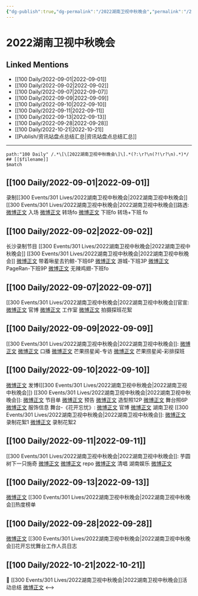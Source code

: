 ```yaml
---
{"dg-publish":true,"dg-permalink":"/2022湖南卫视中秋晚会","permalink":"/2022湖南卫视中秋晚会/"}
---
```


# 2022湖南卫视中秋晚会

## Linked Mentions
- [[100 Daily/2022-09-01\|2022-09-01]]
- [[100 Daily/2022-09-02\|2022-09-02]]
- [[100 Daily/2022-09-07\|2022-09-07]]
- [[100 Daily/2022-09-09\|2022-09-09]]
- [[100 Daily/2022-09-10\|2022-09-10]]
- [[100 Daily/2022-09-11\|2022-09-11]]
- [[100 Daily/2022-09-13\|2022-09-13]]
- [[100 Daily/2022-09-28\|2022-09-28]]
- [[100 Daily/2022-10-21\|2022-10-21]]
- [[Publish/资讯站盘点总结汇总\|资讯站盘点总结汇总]]


---

```expander
path:"100 Daily" /.*\[\[2022湖南卫视中秋晚会\]\].*(?:\r?\n(?!\r?\n).*)*/
## [[$filename]]
$match
```
## [[100 Daily/2022-09-01\|2022-09-01]]
录制[[300 Events/301 Lives/2022湖南卫视中秋晚会\|2022湖南卫视中秋晚会]]
[[300 Events/301 Lives/2022湖南卫视中秋晚会\|2022湖南卫视中秋晚会]]路透:
[微博正文](https://m.weibo.cn/6731698321/4808970479080367) 入场
[微博正文](https://m.weibo.cn/6731698321/4808979618991088) 转场fo
[微博正文](https://m.weibo.cn/6731698321/4808993781845300) 下班fo
[](https://m.weibo.cn/6731698321/4809007380827061) 转场+下班 fo

## [[100 Daily/2022-09-02\|2022-09-02]]
长沙录制节目 [[300 Events/301 Lives/2022湖南卫视中秋晚会\|2022湖南卫视中秋晚会]]
[[300 Events/301 Lives/2022湖南卫视中秋晚会\|2022湖南卫视中秋晚会]]
[微博正文](https://m.weibo.cn/3246571812/4809360125985492) 带着啾星去钓鲸-下班6P
[微博正文](https://m.weibo.cn/1801743981/4809368370943871) 游城-下班3P
[微博正文](https://m.weibo.cn/7633014126/4809385069252406) PageRan-下班9P
[微博正文](https://m.weibo.cn/7495641082/4809363669916228) 无辣鸡翅-下班fo

## [[100 Daily/2022-09-07\|2022-09-07]]
[[300 Events/301 Lives/2022湖南卫视中秋晚会\|2022湖南卫视中秋晚会]]官宣:
[微博正文](https://m.weibo.cn/3950919192/4811043623147122) 官博
[微博正文](https://m.weibo.cn/7478855230/4811051503194616) 工作室
[微博正文](https://m.weibo.cn/5337758780/4811060383319149) 拍摄探班花絮
## [[100 Daily/2022-09-09\|2022-09-09]]
[[300 Events/301 Lives/2022湖南卫视中秋晚会\|2022湖南卫视中秋晚会]]:
[微博正文](https://m.weibo.cn/3950919192/4811758143017493) [微博正文](https://m.weibo.cn/1638629382/4811751436848094) 口播
[微博正文](https://m.weibo.cn/5337758780/4811803412662412) 芒果捞星闻-专访
[微博正文](https://m.weibo.cn/5337758780/4811835466058748) 芒果捞星闻-彩排探班
## [[100 Daily/2022-09-10\|2022-09-10]]
[微博正文](http://weibo.com/1736988591/M58vZ878h) 发博([[300 Events/301 Lives/2022湖南卫视中秋晚会\|2022湖南卫视中秋晚会]])
[[300 Events/301 Lives/2022湖南卫视中秋晚会\|2022湖南卫视中秋晚会]]:
[微博正文](http://weibo.com/3950919192/M55jf4NQS) 节目单
[微博正文](https://weibo.com/3950919192/M564lnjBM) 预告
[微博正文](https://weibo.com/7478855230/M58la2bIZ) 造型照12P
[微博正文](https://weibo.com/7478855230/M58J60XS2) 舞台照6P
[微博正文](https://m.weibo.cn/7710473200/4812299766599867) 服饰信息
舞台-《花开忘忧》:
[微博正文](https://weibo.com/3950919192/M58twkKcZ) 官博
[微博正文](https://weibo.com/1638629382/M58Ac4qD3) 湖南卫视
[[300 Events/301 Lives/2022湖南卫视中秋晚会\|2022湖南卫视中秋晚会]]:
[微博正文](https://m.weibo.cn/1721744173/4812271207320444) 录制花絮1
[微博正文](https://m.weibo.cn/1721744173/4812303993672148) 录制花絮2
## [[100 Daily/2022-09-11\|2022-09-11]]
[[300 Events/301 Lives/2022湖南卫视中秋晚会\|2022湖南卫视中秋晚会]]:
芋圆树下一只施奇
[微博正文](https://m.weibo.cn/5963328626/4812480846765288)
[微博正文](https://m.weibo.cn/5963328626/4812477793834332) repo
[微博正文](https://m.weibo.cn/5963328626/4812480804819176) 清唱
湖南娱乐
[微博正文](https://m.weibo.cn/1721744173/4812534894297168)

## [[100 Daily/2022-09-13\|2022-09-13]]
[微博正文](https://m.weibo.cn/3960037780/4813267786274312) [[300 Events/301 Lives/2022湖南卫视中秋晚会\|2022湖南卫视中秋晚会]]热度榜单
## [[100 Daily/2022-09-28\|2022-09-28]]
[微博正文](https://weibo.com/6442115267/M7NXkF5XO) [[300 Events/301 Lives/2022湖南卫视中秋晚会\|2022湖南卫视中秋晚会]]花开忘忧舞台工作人员日志
## [[100 Daily/2022-10-21\|2022-10-21]]
💫 [[300 Events/301 Lives/2022湖南卫视中秋晚会\|2022湖南卫视中秋晚会]]活动总结 [微博正文](https://m.weibo.cn/6466290670/4827133521697420)
<-->
